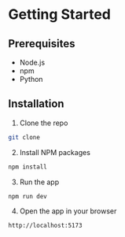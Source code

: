 # Getting Started

## Prerequisites
- Node.js
- npm
- Python


## Installation
1. Clone the repo
```sh
git clone
```

2. Install NPM packages
```sh
npm install
```

3. Run the app
```sh
npm run dev
```

4. Open the app in your browser
```sh
http://localhost:5173
```